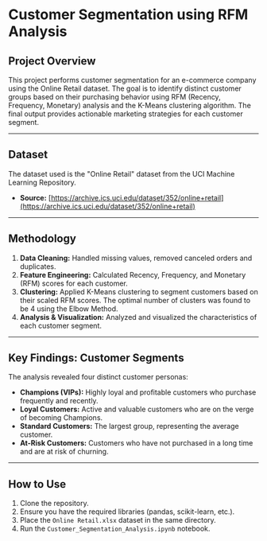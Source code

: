  # Customer Segmentation using RFM Analysis

## Project Overview
This project performs customer segmentation for an e-commerce company using the Online Retail dataset. The goal is to identify distinct customer groups based on their purchasing behavior using RFM (Recency, Frequency, Monetary) analysis and the K-Means clustering algorithm. The final output provides actionable marketing strategies for each customer segment.

---

## Dataset
The dataset used is the "Online Retail" dataset from the UCI Machine Learning Repository.
- **Source:** [https://archive.ics.uci.edu/dataset/352/online+retail](https://archive.ics.uci.edu/dataset/352/online+retail)

---

## Methodology
1.  **Data Cleaning:** Handled missing values, removed canceled orders and duplicates.
2.  **Feature Engineering:** Calculated Recency, Frequency, and Monetary (RFM) scores for each customer.
3.  **Clustering:** Applied K-Means clustering to segment customers based on their scaled RFM scores. The optimal number of clusters was found to be 4 using the Elbow Method.
4.  **Analysis & Visualization:** Analyzed and visualized the characteristics of each customer segment.

---

## Key Findings: Customer Segments
The analysis revealed four distinct customer personas:
- **Champions (VIPs):** Highly loyal and profitable customers who purchase frequently and recently.
- **Loyal Customers:** Active and valuable customers who are on the verge of becoming Champions.
- **Standard Customers:** The largest group, representing the average customer.
- **At-Risk Customers:** Customers who have not purchased in a long time and are at risk of churning.

---

## How to Use
1. Clone the repository.
2. Ensure you have the required libraries (pandas, scikit-learn, etc.).
3. Place the `Online Retail.xlsx` dataset in the same directory.
4. Run the `Customer_Segmentation_Analysis.ipynb` notebook.
